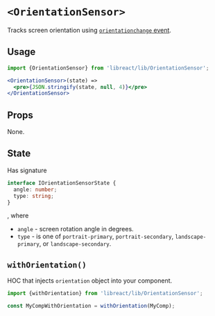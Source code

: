 # `<OrientationSensor>`

Tracks screen orientation using [`orientationchange` event](https://developer.mozilla.org/en-US/docs/Web/Events/orientationchange).

## Usage

```jsx
import {OrientationSensor} from 'libreact/lib/OrientationSensor';

<OrientationSensor>(state) =>
  <pre>{JSON.stringify(state, null, 4)}</pre>
</OrientationSensor>
```

## Props

None.

## State

Has signature

```ts
interface IOrientationSensorState {
  angle: number;
  type: string;
}
```

, where

  - `angle` - screen rotation angle in degrees.
  - `type` - is one of `portrait-primary`, `portrait-secondary`, `landscape-primary`, or `landscape-secondary`.


## `withOrientation()`

HOC that injects `orientation` object into your component.


```js
import {withOrientation} from 'libreact/lib/OrientationSensor';

const MyCompWithOrientation = withOrientation(MyComp);
```
